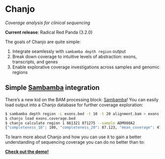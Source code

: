 # Chanjo

_Coverage analysis for clinical sequencing_

**Current release**: Radical Red Panda (3.2.0)

The goals of Chanjo are quite simple:

1. Integrate seamlessly with `sambamba depth region` output
2. Break down coverage to intuitive levels of abstraction: exons, transcripts, and genes
3. Enable explorative coverage investigations across samples and genomic regions

## Simple [Sambamba][sambamba] integration

There’s a new kid on the BAM processing block: [Sambamba][sambamba]! You can easily load output into a Chanjo database for further coverage exploration:

```bash
$ sambamba depth region -L exons.bed -t 10 -t 20 alignment.bam > exons.coverage.bed
$ chanjo load exons.coverage.bed
$ chanjo calculate region 1 861321 871275 --sample ADM980A2
{"completeness_10": 100, "completeness_20": 87.123, "mean_coverage": 47.24234}
```

To learn more about Chanjo and how you can use it to gain a better understanding of sequencing coverage you can do no better than to:

[**Check out the demo!**][demo]


[demo]: topics/demo.md
[sambamba]: http://lomereiter.github.io/sambamba/index.html
